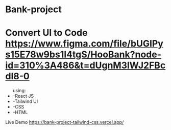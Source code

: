 # Bank-project 
# Convert UI to Code https://www.figma.com/file/bUGIPys15E78w9bs1l4tgS/HooBank?node-id=310%3A486&t=dUgnM3lWJ2FBcdl8-0


<ul>
using:
<li>-React JS  </li>
<li>-Tailwind UI  </li>
<li> -CSS </li>
<li>-HTML </li>
</ul>





Live Demo  https://bank-project-tailwind-css.vercel.app/
